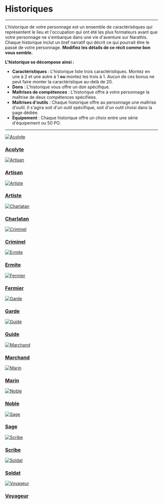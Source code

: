 # Historiques  <!-- {docsify-ignore} -->

---

L'historique de votre personnage est un ensemble de caractéristiques qui représentent le lieu et l'occupation qui ont été les plus formateurs avant que votre personnage ne s'embarque dans une vie d'aventure sur Narathis. Chaque historique inclut un bref narratif qui décrit ce qui pourrait être le passé de votre personnage. **Modifiez les détails de ce récit comme bon vous semble.**

**L'historique se décompose ainsi :**

- **Caractéristiques** : L'historique liste trois caractéristiques. Montez en une à 2 et une autre à 1 **ou** montez les trois à 1. Aucun de ces bonus ne peut faire monter la caractéristique au-delà de 20.
- **Dons** : L'historique vous offre un don spécifique.
- **Maîtrises de compétences** : L'historique offre à votre personnage la maîtrise de deux compétences spécifiées.
- **Maîtrises d'outils** : Chaque historique offre au personnage une maîtrise d'outil. Il s'agira soit d'un outil spécifique, soit d'un outil choisi dans la page dédiée.
- **Équipement** : Chaque historique offre un choix entre une série d'équipement ou 50 PO.

---

<div class="gallery">
  <div class="gallery-item-small">
    <a href="/#/historiques/acolyte.md">
      <img src="_media\historiques\Acolyte.png" alt="Acolyte" data-no-zoom>
      <h3>Acolyte</h3>
    </a>
  </div>
  <div class="gallery-item-small">
    <a href="/#/historiques/artisan.md">
      <img src="_media\historiques\Artisan.png" alt="Artisan" data-no-zoom>
      <h3>Artisan</h3>
    </a>
  </div>
  <div class="gallery-item-small">
    <a href="/#/historiques/artiste.md">
      <img src="_media\historiques\Artiste.png" alt="Artiste" data-no-zoom>
      <h3>Artiste</h3>
    </a>
  </div>
  <div class="gallery-item-small">
    <a href="/#/historiques/charlatan.md">
      <img src="_media\historiques\Charlatan.png" alt="Charlatan" data-no-zoom>
      <h3>Charlatan</h3>
    </a>
  </div>
  <div class="gallery-item-small">
    <a href="/#/historiques/criminel.md">
      <img src="_media\historiques\Criminel.png" alt="Criminel" data-no-zoom>
      <h3>Criminel</h3>
    </a>
  </div>
  <div class="gallery-item-small">
    <a href="/#/historiques/ermite.md">
      <img src="_media\historiques\Ermite.png" alt="Ermite" data-no-zoom>
      <h3>Ermite</h3>
    </a>
  </div>
  <div class="gallery-item-small">
    <a href="/#/historiques/fermier.md">
      <img src="_media\historiques\Fermier.png" alt="Fermier" data-no-zoom>
      <h3>Fermier</h3>
    </a>
  </div>
  <div class="gallery-item-small">
    <a href="/#/historiques/garde.md">
      <img src="_media\historiques\Garde.png" alt="Garde" data-no-zoom>
      <h3>Garde</h3>
    </a>
  </div>
  <div class="gallery-item-small">
    <a href="/#/historiques/guide.md">
      <img src="_media\historiques\Guide.png" alt="Guide" data-no-zoom>
      <h3>Guide</h3>
    </a>
  </div>
  <div class="gallery-item-small">
    <a href="/#/historiques/marchand.md">
      <img src="_media\historiques\Marchand.png" alt="Marchand" data-no-zoom>
      <h3>Marchand</h3>
    </a>
  </div>
  <div class="gallery-item-small">
    <a href="/#/historiques/marin.md">
      <img src="_media\historiques\Marin.png" alt="Marin" data-no-zoom>
      <h3>Marin</h3>
    </a>
  </div>
  <div class="gallery-item-small">
    <a href="/#/historiques/noble.md">
      <img src="_media\historiques\Noble.png" alt="Noble" data-no-zoom>
      <h3>Noble</h3>
    </a>
  </div>
  <div class="gallery-item-small">
    <a href="/#/historiques/sage.md">
      <img src="_media\historiques\Sage.png" alt="Sage" data-no-zoom>
      <h3>Sage</h3>
    </a>
  </div>
  <div class="gallery-item-small">
    <a href="/#/historiques/scribe.md">
      <img src="_media\historiques\Scribe.png" alt="Scribe" data-no-zoom>
      <h3>Scribe</h3>
    </a>
  </div>
  <div class="gallery-item-small">
    <a href="/#/historiques/soldat.md">
      <img src="_media\historiques\Soldat.png" alt="Soldat" data-no-zoom>
      <h3>Soldat</h3>
    </a>
  </div>
  <div class="gallery-item-small">
    <a href="/#/historiques/voyageur.md">
      <img src="_media\historiques\Voyageur.png" alt="Voyageur" data-no-zoom>
      <h3>Voyageur</h3>
    </a>
  </div>
</div>